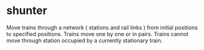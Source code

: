 # shunter

Move trains through a network ( stations and rail links ) from initial positions to specified positions. Trains move one by one or in pairs. Trains cannot move through station occupied by a currently stationary train.
